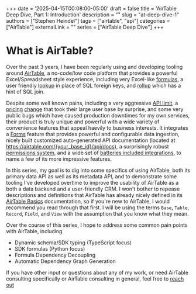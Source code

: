 +++
date = '2025-04-15T00:08:00-05:00'
draft = false
title = 'AirTable Deep Dive, Part 1: Introduction'
description = ""
slug = "at-deep-dive-1"
authors = ["Stephen Heindel"]
tags = ["airtable", "api"]
categories = ["AirTable"]
externalLink = ""
series = ["AirTable Deep Dive"]
+++

# What is AirTable?

Over the past 3 years, I have been regularly using and developing tooling around [AirTable](https://airtable.com/), a no-code/low code platform that provides a powerful Excel/Spreadsheet style experience, including very Excel-like [formulas](https://support.airtable.com/docs/formula-field-reference), a user friendly [lookup](https://support.airtable.com/v1/docs/lookup-field-overview) in place of SQL foreign keys, and [rollup](https://support.airtable.com/docs/rollup-field-overview) which has a hint of SQL join.

Despite some well known pains, including a very aggressive [API limit](https://support.airtable.com/docs/managing-api-call-limits-in-airtable), a [pricing](https://community.airtable.com/product-operations-69/airtable-pricing-updates-for-2023-are-a-slap-in-the-face-for-pro-users-40253) [change](https://www.reddit.com/r/Airtable/comments/15ziz1n/new_airtable_pricing_updates/) that took their large user base by surprise, and some very public bugs which have caused production downtimes for my own services, their product is truly unique and powerful with a wide variety of convenience features that appeal haevily to business interests. It integrates a [Forms](https://support.airtable.com/building-and-sharing-forms-in-airtable) feature that provides powerful and configurable data ingestion, nicely built customized auto-generated API documentation (located at https://airtable.com/{your_base_id}/api/docs), a surprisingly robust [permissions system](https://support.airtable.com/docs/airtable-permissions-overview), and a wide set of [batteries included integrations](https://www.airtable.com/integrations), to name a few of its more impressive features.

In this series, my goal is to dig into some specifics of using AirTable, both its primary data API as well as its metadata API, and to demonstrate some tooling I've developed overtime to improve the usability of AirTable as a both a data backend and a user-friendly CRM. I won't bother to repease descriptions and definitions that AirTable has already nicely defined in its [AirTable Basics](https://support.airtable.com/docs/introduction-to-airtable-basics) documentation, so if you're new to AirTable, I would recommend you read through that first. I will be using the terms `Base`, `Table`,  `Record`, `Field`, and `View` with the assumption that you know what they mean. 

Over the course of this series, I hope to address some common pain points with AirTable, including
- Dynamic schema/SDK typing (TypeScript focus)
- SDK formulas (Python focus)
- Formula Dependency Decoupling
- Automatic Dependency Graph Generation

If you have other input or questions about any of my work, or need AirTable consulting specifically or AirTable consulting in general, feel free to [reach out](/contact)